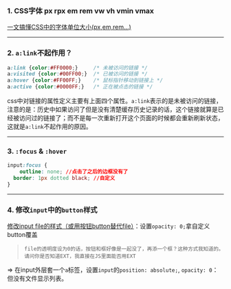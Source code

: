 ### 1. CSS字体 px rpx em rem vw vh vmin vmax

[一文搞懂CSS中的字体单位大小(px,em,rem...)](https://juejin.im/post/6844903897421578253)

---

### 2. ```a:link```不起作用？

```css
a:link {color:#FF0000;}		/* 未被访问的链接 */
a:visited {color:#00FF00;}	/* 已被访问的链接 */
a:hover {color:#FF00FF;}	/* 鼠标指针移动到链接上 */
a:active {color:#0000FF;}	/* 正在被点击的链接 */
```

​		css中对链接的属性定义主要有上面四个属性。```a:link```表示的是未被访问的链接，注意的是：历史中如果访问了但是没有清楚缓存历史记录的话，这个链接就算是已经被访问过的链接了；而不是每一次重新打开这个页面的时候都会重新刷新状态，这就是```a:link```不起作用的原因。

****

### 3. `:focus` & `:hover`

```css
input:focus {
	outline: none; //点击了之后的边框没有了
  border: 1px dotted black; //自定义
}
```

****

### 4. 修改`input`中的`button`样式

[修改input file的样式（或用按钮button替代file）](https://blog.csdn.net/u014800380/article/details/53105767)：设置`opacity: 0;`拿自定义button覆盖

> ```
> file的透明度设为0的话，按钮和框好像是一起没了，再添一个框？这种方式我知道的。请问你是否知道EXT，我直接在JS里面能否用EXT
> ```

=> 在input外层套一个`a`标签，设置`input`的`position: absolute;`, `opacity: 0`：但没有文件显示列表。


